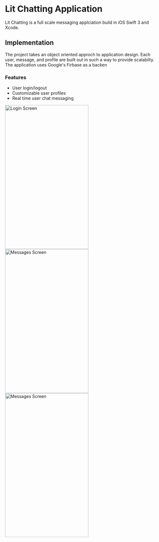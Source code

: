 # Lit Chatting Application

Lit Chatting is a full scale messaging applciation build in iOS Swift 3 and Xcode. 

## Implementation

The project takes an object oriented approch to application design. Each user, message, and profile are built out in such a way to provide scalabilty. The application uses Google's Firbase as a backen

### Features

* User login/logout
* Customizable user profiles
* Real time user chat messaging 


<a target="_blank"><img align = "center" height = "475" width = "275" src="http://i65.tinypic.com/531q4n.png" border="0" alt="Login Screen"></a>
<a target="_blank"><img align = "center" height = "475" width = "275" src="http://i64.tinypic.com/143gz1e.png" border="0" alt="Messages Screen"></a>
<a target="_blank"><img align = "center" height = "475" width = "275" src="http://i64.tinypic.com/143gz1e.png" border="0" alt="Messages Screen"></a>
